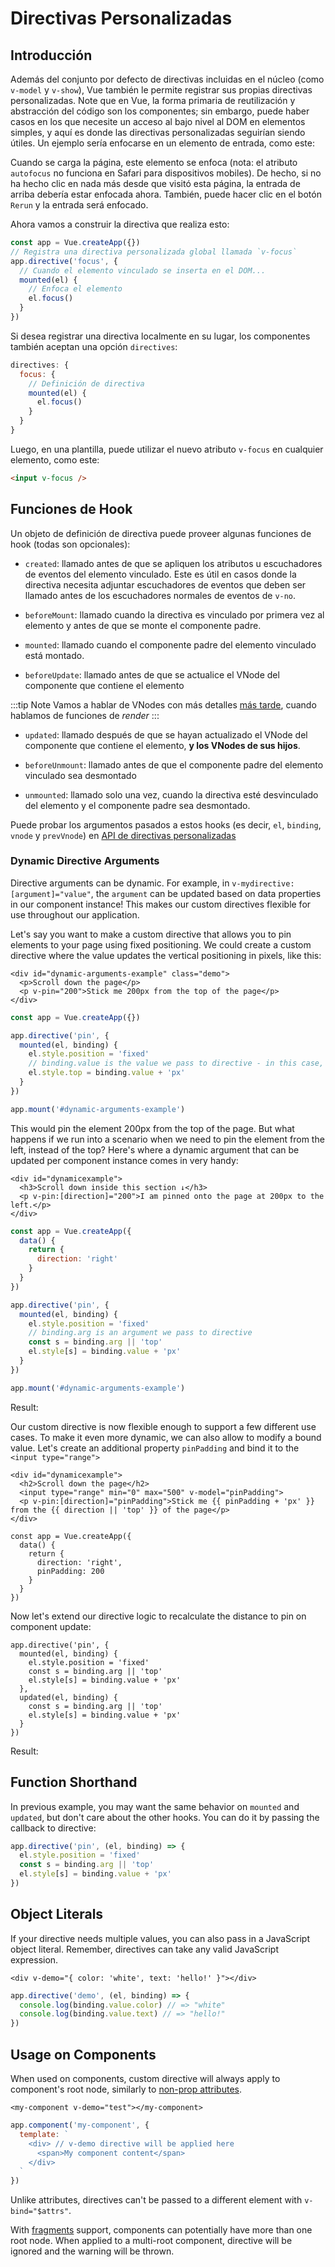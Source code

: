 # Directivas Personalizadas

## Introducción

Además del conjunto por defecto de directivas incluidas en el núcleo (como `v-model` y `v-show`), Vue también le permite registrar sus propias directivas personalizadas. Note que en Vue, la forma primaria de reutilización y abstracción del código son los componentes; sin embargo, puede haber casos en los que necesite un acceso al bajo nivel al DOM en elementos simples, y aquí es donde las directivas personalizadas seguirían siendo útiles. Un ejemplo sería enfocarse en un elemento de entrada, como este:

<common-codepen-snippet title="Directivas personalizadas: ejemplo básico" slug="JjdxaJW" :preview="false" />

Cuando se carga la página, este elemento se enfoca (nota: el atributo `autofocus` no funciona en Safari para dispositivos mobiles). De hecho, si no ha hecho clic en nada más desde que visitó esta página, la entrada de arriba debería estar enfocada ahora. También, puede hacer clic en el botón `Rerun` y la entrada será enfocado.

Ahora vamos a construir la directiva que realiza esto:

```js
const app = Vue.createApp({})
// Registra una directiva personalizada global llamada `v-focus`
app.directive('focus', {
  // Cuando el elemento vinculado se inserta en el DOM...
  mounted(el) {
    // Enfoca el elemento
    el.focus()
  }
})
```

Si desea registrar una directiva localmente en su lugar, los componentes también aceptan una opción `directives`:

```js
directives: {
  focus: {
    // Definición de directiva
    mounted(el) {
      el.focus()
    }
  }
}
```

Luego, en una plantilla, puede utilizar el nuevo atributo `v-focus` en cualquier elemento, como este:

```html
<input v-focus />
```

## Funciones de Hook

Un objeto de definición de directiva puede proveer algunas funciones de hook (todas son opcionales):

- `created`: llamado antes de que se apliquen los atributos u escuchadores de eventos del elemento vinculado. Este es útil en casos donde la directiva necesita adjuntar escuchadores de eventos que deben ser llamado antes de los escuchadores normales de eventos de `v-no`.

- `beforeMount`: llamado cuando la directiva es vinculado por primera vez al elemento y antes de que se monte el componente padre.

- `mounted`: llamado cuando el componente padre del elemento vinculado está montado.

- `beforeUpdate`: llamado antes de que se actualice el VNode del componente que contiene el elemento

:::tip Note
Vamos a hablar de VNodes con más detalles [más tarde](render-function.html#the-virtual-dom-tree), cuando hablamos de funciones de _render_
:::

- `updated`: llamado después de que se hayan actualizado el VNode del componente que contiene el elemento, **y los VNodes de sus hijos**.

- `beforeUnmount`: llamado antes de que el componente padre del elemento vinculado sea desmontado

- `unmounted`: llamado solo una vez, cuando la directiva esté desvinculado del elemento y el componente padre sea desmontado.

Puede probar los argumentos pasados a estos hooks (es decir, `el`, `binding`, `vnode` y `prevVnode`) en [API de directivas personalizadas](../api/application-api.html#directive)

### Dynamic Directive Arguments

Directive arguments can be dynamic. For example, in `v-mydirective:[argument]="value"`, the `argument` can be updated based on data properties in our component instance! This makes our custom directives flexible for use throughout our application.

Let's say you want to make a custom directive that allows you to pin elements to your page using fixed positioning. We could create a custom directive where the value updates the vertical positioning in pixels, like this:

```vue-html
<div id="dynamic-arguments-example" class="demo">
  <p>Scroll down the page</p>
  <p v-pin="200">Stick me 200px from the top of the page</p>
</div>
```

```js
const app = Vue.createApp({})

app.directive('pin', {
  mounted(el, binding) {
    el.style.position = 'fixed'
    // binding.value is the value we pass to directive - in this case, it's 200
    el.style.top = binding.value + 'px'
  }
})

app.mount('#dynamic-arguments-example')
```

This would pin the element 200px from the top of the page. But what happens if we run into a scenario when we need to pin the element from the left, instead of the top? Here's where a dynamic argument that can be updated per component instance comes in very handy:

```vue-html
<div id="dynamicexample">
  <h3>Scroll down inside this section ↓</h3>
  <p v-pin:[direction]="200">I am pinned onto the page at 200px to the left.</p>
</div>
```

```js
const app = Vue.createApp({
  data() {
    return {
      direction: 'right'
    }
  }
})

app.directive('pin', {
  mounted(el, binding) {
    el.style.position = 'fixed'
    // binding.arg is an argument we pass to directive
    const s = binding.arg || 'top'
    el.style[s] = binding.value + 'px'
  }
})

app.mount('#dynamic-arguments-example')
```

Result:

<common-codepen-snippet title="Custom directives: dynamic arguments" slug="YzXgGmv" :preview="false" />

Our custom directive is now flexible enough to support a few different use cases. To make it even more dynamic, we can also allow to modify a bound value. Let's create an additional property `pinPadding` and bind it to the `<input type="range">`

```vue-html{4}
<div id="dynamicexample">
  <h2>Scroll down the page</h2>
  <input type="range" min="0" max="500" v-model="pinPadding">
  <p v-pin:[direction]="pinPadding">Stick me {{ pinPadding + 'px' }} from the {{ direction || 'top' }} of the page</p>
</div>
```

```js{5}
const app = Vue.createApp({
  data() {
    return {
      direction: 'right',
      pinPadding: 200
    }
  }
})
```

Now let's extend our directive logic to recalculate the distance to pin on component update:

```js{7-10}
app.directive('pin', {
  mounted(el, binding) {
    el.style.position = 'fixed'
    const s = binding.arg || 'top'
    el.style[s] = binding.value + 'px'
  },
  updated(el, binding) {
    const s = binding.arg || 'top'
    el.style[s] = binding.value + 'px'
  }
})
```

Result:

<common-codepen-snippet title="Custom directives: dynamic arguments + dynamic binding" slug="rNOaZpj" :preview="false" />

## Function Shorthand

In previous example, you may want the same behavior on `mounted` and `updated`, but don't care about the other hooks. You can do it by passing the callback to directive:

```js
app.directive('pin', (el, binding) => {
  el.style.position = 'fixed'
  const s = binding.arg || 'top'
  el.style[s] = binding.value + 'px'
})
```

## Object Literals

If your directive needs multiple values, you can also pass in a JavaScript object literal. Remember, directives can take any valid JavaScript expression.

```vue-html
<div v-demo="{ color: 'white', text: 'hello!' }"></div>
```

```js
app.directive('demo', (el, binding) => {
  console.log(binding.value.color) // => "white"
  console.log(binding.value.text) // => "hello!"
})
```

## Usage on Components

When used on components, custom directive will always apply to component's root node, similarly to [non-prop attributes](component-attrs.html).

```vue-html
<my-component v-demo="test"></my-component>
```

```js
app.component('my-component', {
  template: `
    <div> // v-demo directive will be applied here
      <span>My component content</span>
    </div>
  `
})
```

Unlike attributes, directives can't be passed to a different element with `v-bind="$attrs"`.

With [fragments](/guide/migration/fragments.html#overview) support, components can potentially have more than one root node. When applied to a multi-root component, directive will be ignored and the warning will be thrown.
